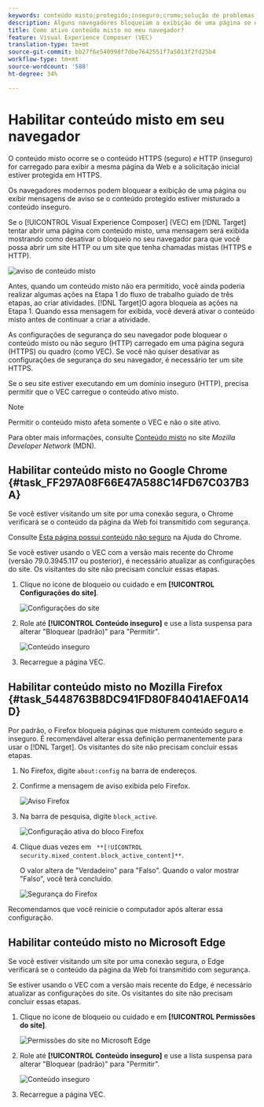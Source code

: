 ```yaml
---
keywords: conteúdo misto;protegido;inseguro;cromo;solução de problemas;vec;visual experience composer;unsecure;http;https;firefox;internet explorer
description: Alguns navegadores bloqueiam a exibição de uma página se o conteúdo seguro estiver misturado com conteúdo inseguro. Saiba como ativar conteúdo misto no Chrome, Firefox e Edge.
title: Como ativo conteúdo misto no meu navegador?
feature: Visual Experience Composer (VEC)
translation-type: tm+mt
source-git-commit: bb27f6e540998f7dbe7642551f7a5013f2fd25b4
workflow-type: tm+mt
source-wordcount: '588'
ht-degree: 34%

---
```



# Habilitar conteúdo misto em seu navegador

O conteúdo misto ocorre se o conteúdo HTTPS (seguro) *e* HTTP (inseguro) for carregado para exibir a mesma página da Web e a solicitação inicial estiver protegida em HTTPS.

Os navegadores modernos podem bloquear a exibição de uma página ou exibir mensagens de aviso se o conteúdo protegido estiver misturado a conteúdo inseguro.

Se o [!UICONTROL Visual Experience Composer] (VEC) em [!DNL Target] tentar abrir uma página com conteúdo misto, uma mensagem será exibida mostrando como desativar o bloqueio no seu navegador para que você possa abrir um site HTTP ou um site que tenha chamadas mistas (HTTPS e HTTP).

![aviso de conteúdo misto](/help/c-experiences/c-visual-experience-composer/r-troubleshoot-composer/assets/mixed_content_warning.png)

Antes, quando um conteúdo misto não era permitido, você ainda poderia realizar algumas ações na Etapa 1 do fluxo de trabalho guiado de três etapas, ao criar atividades. [!DNL Target]O agora bloqueia as ações na Etapa 1. Quando essa mensagem for exibida, você deverá ativar o conteúdo misto antes de continuar a criar a atividade.

As configurações de segurança do seu navegador pode bloquear o conteúdo misto ou não seguro (HTTP) carregado em uma página segura (HTTPS) ou quadro (como VEC). Se você não quiser desativar as configurações de segurança do seu navegador, é necessário ter um site HTTPS.

Se o seu site estiver executando em um domínio inseguro (HTTP), precisa permitir que o VEC carregue o conteúdo ativo misto.

>[!NOTE]
>
>Permitir o conteúdo misto afeta somente o VEC e não o site ativo.

Para obter mais informações, consulte [Conteúdo misto](https://developer.mozilla.org/en-US/docs/Web/Security/Mixed_content) no site *Mozilla Developer Network* (MDN).

## Habilitar conteúdo misto no Google Chrome {#task_FF297A08F66E47A588C14FD67C037B3A}

Se você estiver visitando um site por uma conexão segura, o Chrome verificará se o conteúdo da página da Web foi transmitido com segurança.

Consulte [Esta página possui conteúdo não seguro](https://support.google.com/chrome/answer/1342714?hl=en) na Ajuda do Chrome.

Se você estiver usando o VEC com a versão mais recente do Chrome (versão 79.0.3945.117 ou posterior), é necessário atualizar as configurações do site. Os visitantes do site não precisam concluir essas etapas.

1. Clique no ícone de bloqueio ou cuidado e em **[!UICONTROL Configurações do site]**.

   ![Configurações do site](/help/c-experiences/c-visual-experience-composer/r-troubleshoot-composer/assets/site-settings.png)

1. Role até **[!UICONTROL Conteúdo inseguro]** e use a lista suspensa para alterar &quot;Bloquear (padrão)&quot; para &quot;Permitir&quot;.

   ![Conteúdo inseguro](/help/c-experiences/c-visual-experience-composer/r-troubleshoot-composer/assets/insecure-content.png)

1. Recarregue a página VEC.

## Habilitar conteúdo misto no Mozilla Firefox {#task_5448763B8DC941FD80F84041AEF0A14D}

Por padrão, o Firefox bloqueia páginas que misturem conteúdo seguro e inseguro. É recomendável alterar essa definição permanentemente para usar o [!DNL Target]. Os visitantes do site não precisam concluir essas etapas.

1. No Firefox, digite `about:config` na barra de endereços.
1. Confirme a mensagem de aviso exibida pelo Firefox.

   ![Aviso Firefox](/help/c-experiences/c-visual-experience-composer/r-troubleshoot-composer/assets/firefox.png)

1. Na barra de pesquisa, digite `block_active`.

   ![Configuração ativa do bloco Firefox](/help/c-experiences/c-visual-experience-composer/r-troubleshoot-composer/assets/firefox3.png)

1. Clique duas vezes em ` **[!UICONTROL security.mixed_content.block_active_content]**`.

   O valor altera de &quot;Verdadeiro&quot; para &quot;Falso&quot;. Quando o valor mostrar &quot;Falso&quot;, você terá concluído. 

   ![Segurança do Firefox](/help/c-experiences/c-visual-experience-composer/r-troubleshoot-composer/assets/firefox2.png)

Recomendamos que você reinicie o computador após alterar essa configuração.

## Habilitar conteúdo misto no Microsoft Edge

Se você estiver visitando um site por uma conexão segura, o Edge verificará se o conteúdo da página da Web foi transmitido com segurança.

Se estiver usando o VEC com a versão mais recente do Edge, é necessário atualizar as configurações do site. Os visitantes do site não precisam concluir essas etapas.

1. Clique no ícone de bloqueio ou cuidado e em **[!UICONTROL Permissões do site]**.

   ![Permissões do site no Microsoft Edge](/help/c-experiences/c-visual-experience-composer/r-troubleshoot-composer/assets/ms-edge.png)

1. Role até **[!UICONTROL Conteúdo inseguro]** e use a lista suspensa para alterar &quot;Bloquear (padrão)&quot; para &quot;Permitir&quot;.

   ![Conteúdo inseguro](/help/c-experiences/c-visual-experience-composer/r-troubleshoot-composer/assets/ms-edge-2.png)

1. Recarregue a página VEC.